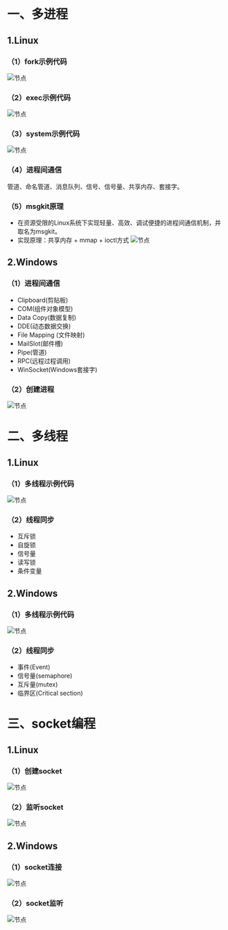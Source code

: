 # 一、多进程
## 1.Linux
### （1）fork示例代码
![节点](./图片/fork示例代码.png) 
### （2）exec示例代码
![节点](./图片/exec函数示例.png) 
### （3）system示例代码
![节点](./图片/system函数示例.png) 
### （4）进程间通信
管道、命名管道、消息队列、信号、信号量、共享内存、套接字。
### （5）msgkit原理 
* 在资源受限的Linux系统下实现轻量、高效、调试便捷的进程间通信机制，并取名为msgkit。
* 实现原理：共享内存 + mmap + ioctl方式
![节点](./图片/msgkit内存映射图.png) 
## 2.Windows
### （1）进程间通信
* Clipboard(剪贴板)
* COM(组件对象模型)
* Data Copy(数据复制)
* DDE(动态数据交换)
* File Mapping (文件映射)
* MailSlot(邮件槽)
* Pipe(管道)
* RPC(远程过程调用)
* WinSocket(Windows套接字)
### （2）创建进程
![节点](./图片/创建进程示例代码.png) 
# 二、多线程
## 1.Linux
### （1）多线程示例代码
![节点](./图片/多线程示例代码.png) 
### （2）线程同步
* 互斥锁
* 自旋锁
* 信号量
* 读写锁
* 条件变量
## 2.Windows
### （1）多线程示例代码
![节点](./图片/多线程例子.png) 
### （2）线程同步
* 事件(Event)
* 信号量(semaphore)
* 互斥量(mutex)
* 临界区(Critical section)
# 三、socket编程
## 1.Linux
### （1）创建socket
![节点](./图片/创建socket.png) 
### （2）监听socket
![节点](./图片/监听socket.png) 
## 2.Windows
### （1）socket连接
![节点](./图片/socket连接.png) 
### （2）socket监听
![节点](./图片/socket监听.png)